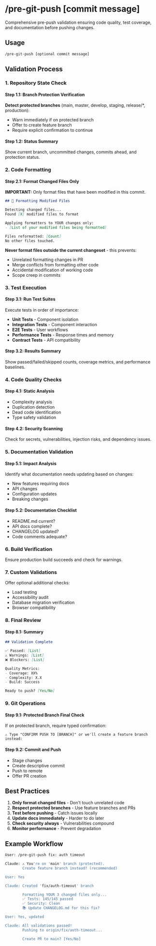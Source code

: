 # /pre-git-push [commit message]

Comprehensive pre-push validation ensuring code quality, test coverage, and documentation before pushing changes.

## Usage
```sh
/pre-git-push [optional commit message]
```

## Validation Process

### 1. Repository State Check

#### Step 1.1: Branch Protection Verification
**Detect protected branches** (main, master, develop, staging, release/*, production):
- Warn immediately if on protected branch
- Offer to create feature branch
- Require explicit confirmation to continue

#### Step 1.2: Status Summary
Show current branch, uncommitted changes, commits ahead, and protection status.

### 2. Code Formatting

#### Step 2.1: Format Changed Files Only
**IMPORTANT:** Only format files that have been modified in this commit.
```markdown
## 🎨 Formatting Modified Files

Detecting changed files...
Found [X] modified files to format

Applying formatters to YOUR changes only:
- [List of your modified files being formatted]

Files reformatted: [Count]
No other files touched.
```

**Never format files outside the current changeset** - this prevents:
- Unrelated formatting changes in PR
- Merge conflicts from formatting other code
- Accidental modification of working code
- Scope creep in commits

### 3. Test Execution

#### Step 3.1: Run Test Suites
Execute tests in order of importance:
- **Unit Tests** - Component isolation
- **Integration Tests** - Component interaction
- **E2E Tests** - User workflows
- **Performance Tests** - Response times and memory
- **Contract Tests** - API compatibility

#### Step 3.2: Results Summary
Show passed/failed/skipped counts, coverage metrics, and performance baselines.

### 4. Code Quality Checks

#### Step 4.1: Static Analysis
- Complexity analysis
- Duplication detection
- Dead code identification
- Type safety validation

#### Step 4.2: Security Scanning
Check for secrets, vulnerabilities, injection risks, and dependency issues.

### 5. Documentation Validation

#### Step 5.1: Impact Analysis
Identify what documentation needs updating based on changes:
- New features requiring docs
- API changes
- Configuration updates
- Breaking changes

#### Step 5.2: Documentation Checklist
- README.md current?
- API docs complete?
- CHANGELOG updated?
- Code comments adequate?

### 6. Build Verification

Ensure production build succeeds and check for warnings.

### 7. Custom Validations

Offer optional additional checks:
- Load testing
- Accessibility audit
- Database migration verification
- Browser compatibility

### 8. Final Review

#### Step 8.1: Summary
```markdown
## Validation Complete

✅ Passed: [List]
⚠️ Warnings: [List]
❌ Blockers: [List]

Quality Metrics:
- Coverage: XX%
- Complexity: X.X
- Build: Success

Ready to push? [Yes/No]
```

### 9. Git Operations

#### Step 9.1: Protected Branch Final Check
If on protected branch, require typed confirmation:
```
⚠️ Type "CONFIRM PUSH TO [BRANCH]" or we'll create a feature branch instead:
```

#### Step 9.2: Commit and Push
- Stage changes
- Create descriptive commit
- Push to remote
- Offer PR creation

## Best Practices

1. **Only format changed files** - Don't touch unrelated code
2. **Respect protected branches** - Use feature branches and PRs
3. **Test before pushing** - Catch issues locally
4. **Update docs immediately** - Harder to do later
5. **Check security always** - Vulnerabilities compound
6. **Monitor performance** - Prevent degradation

## Example Workflow

```sh
User: /pre-git-push fix: auth timeout

Claude: ⚠️ You're on 'main' branch (protected).
        Create feature branch instead? (recommended)

User: Yes

Claude: Created 'fix/auth-timeout' branch

        Formatting YOUR 3 changed files only...
        ✅ Tests: 145/145 passed
        ✅ Security: Clean
        📚 Update CHANGELOG.md for this fix?

User: Yes, updated

Claude: All validations passed!
        Pushing to origin/fix/auth-timeout...

        Create PR to main? [Yes/No]
```
